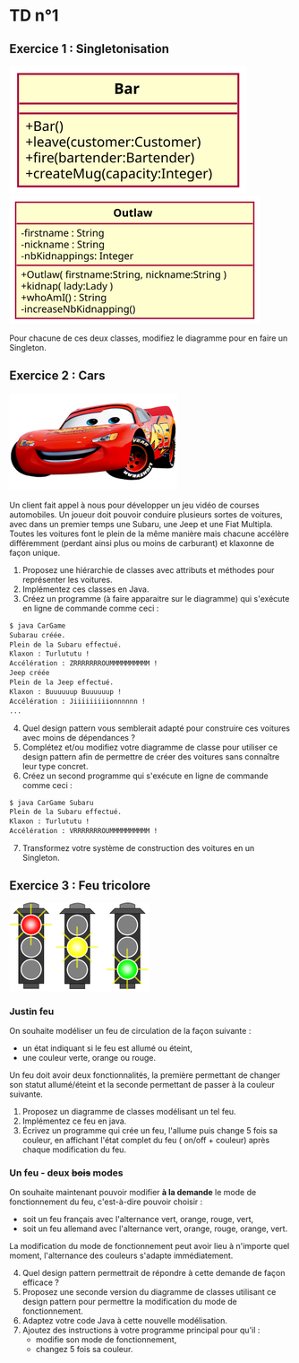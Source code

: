 TD n°1
======

Exercice 1 : Singletonisation
-----------------------------

![](Exo1/singletonBarEnonce.svg)
![](Exo1/singletonOutlawEnonce.svg)

Pour chacune de ces deux classes, modifiez le diagramme pour en faire un Singleton.


Exercice 2 : Cars
-----------------

![](cars.png)

Un client fait appel à nous pour développer un jeu vidéo de courses automobiles. Un joueur doit pouvoir conduire plusieurs sortes de voitures, avec dans un premier temps une Subaru, une Jeep et une Fiat Multipla. Toutes les voitures font le plein de la même manière mais chacune accélère différemment (perdant ainsi plus ou moins de carburant) et klaxonne de façon unique.

1. Proposez une hiérarchie de classes avec attributs et méthodes pour représenter les voitures.
2. Implémentez ces classes en Java.
3. Créez un programme (à faire apparaitre sur le diagramme) qui s'exécute en ligne de commande comme ceci :
```bash
$ java CarGame
Subarau créée.
Plein de la Subaru effectué.
Klaxon : Turlututu !
Accélération : ZRRRRRRROUMMMMMMMMMM !
Jeep créée
Plein de la Jeep effectué.
Klaxon : Buuuuuup Buuuuuup !
Accélération : Jiiiiiiiiionnnnnn !
...
```
4. Quel design pattern vous semblerait adapté pour construire ces voitures avec moins de dépendances ?
5. Complétez et/ou modifiez votre diagramme de classe pour utiliser ce design pattern afin de permettre de créer des voitures sans connaître leur type concret.
6. Créez un second programme qui s'exécute en ligne de commande comme ceci :
```bash
$ java CarGame Subaru
Plein de la Subaru effectué.
Klaxon : Turlututu !
Accélération : VRRRRRRROUMMMMMMMMMM !
```
7. Transformez votre système de construction des voitures en un Singleton.

Exercice 3 : Feu tricolore
--------------------------

![](trafficlight.png)

### Justin feu

On souhaite modéliser un feu de circulation de la façon suivante :

- un état indiquant si le feu est allumé ou éteint,
- une couleur verte, orange ou rouge.

Un feu doit avoir deux fonctionnalités, la première permettant de changer son statut allumé/éteint et la seconde permettant de passer à la couleur suivante.

1. Proposez un diagramme de classes modélisant un tel feu.
1. Implémentez ce feu en java.
1. Écrivez un programme qui crée un feu, l'allume puis change 5 fois sa couleur, en affichant l'état complet du feu (
   on/off + couleur) après chaque modification du feu.

### Un feu - deux ~~bois~~ modes

On souhaite maintenant pouvoir modifier **à la demande** le mode de fonctionnement du feu, c'est-à-dire pouvoir choisir :

- soit un feu français avec l'alternance vert, orange, rouge, vert,
- soit un feu allemand avec l'alternance vert, orange, rouge, orange, vert.

La modification du mode de fonctionnement peut avoir lieu à n'importe quel moment, l'alternance des couleurs s'adapte immédiatement.

4. Quel design pattern permettrait de répondre à cette demande de façon efficace ?
4. Proposez une seconde version du diagramme de classes utilisant ce design pattern pour permettre la modification du mode de fonctionnement.
4. Adaptez votre code Java à cette nouvelle modélisation.
4. Ajoutez des instructions à votre programme principal pour qu'il :
	- modifie son mode de fonctionnement,
	- changez 5 fois sa couleur.
